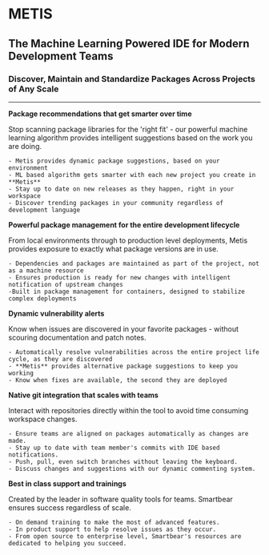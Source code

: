 # METIS
## The Machine Learning Powered IDE for Modern Development Teams
### Discover, Maintain and Standardize Packages Across Projects of Any Scale

-----------------------

**Package recommendations that get smarter over time**

Stop scanning package libraries for the 'right fit' - our powerful machine learning algorithm provides intelligent suggestions based on the work you are doing.

    - Metis provides dynamic package suggestions, based on your environment
    - ML based algorithm gets smarter with each new project you create in **Metis**
    - Stay up to date on new releases as they happen, right in your workspace
    - Discover trending packages in your community regardless of development language

**Powerful package management for the entire development lifecycle**

From local environments through to production level deployments, Metis provides exposure to exactly what package versions are in use.

    - Dependencies and packages are maintained as part of the project, not as a machine resource
    - Ensures production is ready for new changes with intelligent notification of upstream changes
    -Built in package management for containers, designed to stabilize complex deployments

**Dynamic vulnerability alerts**

Know when issues are discovered in your favorite packages - without scouring documentation and patch notes.

    - Automatically resolve vulnerabilities across the entire project life cycle, as they are discovered
    - **Metis** provides alternative package suggestions to keep you working
    - Know when fixes are available, the second they are deployed

**Native git integration that scales with teams**

Interact with repositories directly within the tool to avoid time consuming workspace changes.

    - Ensure teams are aligned on packages automatically as changes are made.
    - Stay up to date with team member's commits with IDE based notifications.
    - Push, pull, even switch branches without leaving the keyboard.
    - Discuss changes and suggestions with our dynamic commenting system.

**Best in class support and trainings**

Created by the leader in software quality tools for teams. Smartbear ensures success regardless of scale.

    - On demand training to make the most of advanced features.
    - In product support to help resolve issues as they occur.
    - From open source to enterprise level, Smartbear's resources are dedicated to helping you succeed.

